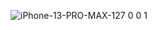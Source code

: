 ![iPhone-13-PRO-MAX-127 0 0 1](https://github.com/user-attachments/assets/f29ac0dc-c2c0-4f1d-ba39-a3248d4b35c9)
